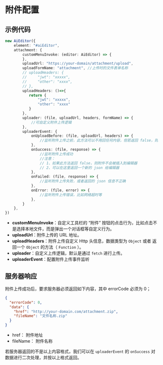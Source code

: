 # 附件配置


## 示例代码

```typescript
new AiEditor({
    element: "#aiEditor",
    attachment: {
        customMenuInvoke: (editor: AiEditor) => {
        },
        uploadUrl: "https://your-domain/attachment/upload",
        uploadFormName: "attachment", //上传时的文件表单名称
        // uploadHeaders: {
        //     "jwt": "xxxxx",
        //     "other": "xxxx",
        // },
        uploadHeaders: ()=>{
           return {
               "jwt": "xxxxx",
               "other": "xxxx"
           }
        },
        uploader: (file, uploadUrl, headers, formName) => {
            //可自定义附件上传逻辑
        },
        uploaderEvent: {
            onUploadBefore: (file, uploadUrl, headers) => {
                //监听附件上传之前，此方法可以不用回任何内容，但若返回 false，则终止上传
            },
            onSuccess: (file, response) => {
                //监听附件上传成功
                //注意：
                // 1、如果此方法返回 false，则附件不会被插入到编辑器
                // 2、可以在这里返回一个新的 json 给编辑器
            },
            onFailed: (file, response) => {
                //监听附件上传失败，或者返回的 json 信息不正确
            },
            onError: (file, error) => {
                //监听附件上传错误，比如网络超时等
            },
        }
    },
})
```


- **customMenuInvoke**：自定义工具栏的 “附件” 按钮的点击行为，比如点击不是选择本地文件，而是弹出一个对话框等自定义行为。
- **uploadUrl**：附件上传的 URL 地址。
- **uploadHeaders**：附件上传自定义 Http 头信息，数据类型为 `Object` 或者 返回一个 `Object` 的方法（ `Function` ）。
- **uploader**：自定义上传逻辑，默认是通过 `fetch` 进行上传。
- **uploaderEvent**：配置附件上传事件监听

## 服务器响应

附件上传成功后，要求服务器必须返回如下内容，其中 errorCode 必须为 0；


```json
{
  "errorCode": 0,
  "data": {
    "href": "http://your-domain.com/attachment.zip",
    "fileName": "文件名称.zip"
  }
}
```

- href： 附件地址
- fileName： 附件名称

若服务器返回的不是以上内容格式，我们可以在 `uploaderEvent` 的 `onSuccess` 对数据进行二次处理，并按以上格式返回。


